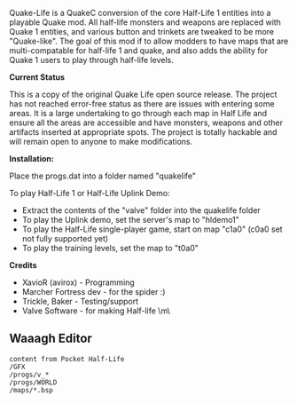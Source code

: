Quake-Life is a QuakeC conversion of the core Half-Life 1 entities into 
a playable Quake mod. All half-life monsters and weapons are replaced 
with Quake 1 entities, and various button and trinkets are tweaked to be 
more "Quake-like". The goal of this mod if to allow modders to have
maps that are multi-compatable for half-life 1 and quake, and also adds 
the ability for Quake 1 users to play through half-life levels.

**Current Status**

This is a copy of the original Quake Life open source release. The 
project has not reached error-free status as there are issues 
with entering some areas. It is a large undertaking to go through each 
map in Half Life and ensure all the areas are accessible and have monsters, 
weapons and other artifacts inserted at appropriate spots. The project 
is totally hackable and will remain open to anyone to make 
modifications.


**Installation:**

Place the progs.dat into a folder named "quakelife"

To play Half-Life 1 or Half-Life Uplink Demo:

* Extract the contents of the "valve" folder into the quakelife folder
* To play the Uplink demo, set the server's map to "hldemo1"
* To play the Half-Life single-player game, start on map "c1a0" (c0a0 
set 
not fully supported yet)
* To play the training levels, set the map to "t0a0"

**Credits**

* XavioR (avirox) - Programming
* Marcher Fortress dev - for the spider :)
* Trickle, Baker - Testing/support
* Valve Software - for making Half-life \m\

## Waaagh Editor 
	content from Pocket Half-Life
	/GFX
	/progs/v_*
	/progs/WORLD
	/maps/*.bsp
